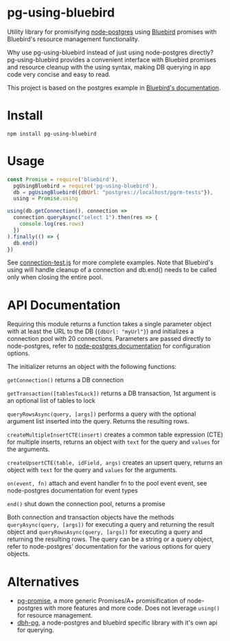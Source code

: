 # pg-using-bluebird

Utility library for promisifying
[node-postgres](https://github.com/brianc/node-postgres) using
[Bluebird](https://github.com/petkaantonov/bluebird/) promises with
Bluebird's resource management functionality.

Why use pg-using-bluebird instead of just using node-postgres directly? 
pg-using-bluebird provides a convenient interface with Bluebird promises and
resource cleanup with the using syntax, making DB querying in app code very concise
and easy to read.

This project is based on the postgres example in [Bluebird's documentation](https://github.com/petkaantonov/bluebird/blob/master/API.md#resource-management).

# Install

    npm install pg-using-bluebird

# Usage

```javascript
const Promise = require('bluebird'),
  pgUsingBluebird = require('pg-using-bluebird'),
  db = pgUsingBluebird({dbUrl: "postgres://localhost/pgrm-tests"}),
  using = Promise.using

using(db.getConnection(), connection =>
  connection.queryAsync("select 1").then(res => {
    console.log(res.rows)
  })
).finally(() => {
  db.end()
})
```

See [connection-test.js](test/connection-test.js) for more complete examples. Note
that Bluebird's using will handle cleanup of a connection and db.end() needs to be
called only when closing the entire pool.

# API Documentation

Requiring this module returns a function takes a single parameter
object with at least the URL to the DB (```{dbUrl: "myUrl"}```) and initializes a
connection pool with 20 connections. Parameters are passed directly to node-postgres,
refer to [node-postgres documentation](https://node-postgres.com/api/pool) for
configuration options.

The initializer returns an object with the following functions:

```getConnection()``` returns a DB connection

```getTransaction([tablesToLock])``` returns a DB transaction, 1st argument is an optional list of tables to lock

```queryRowsAsync(query, [args])``` performs a query with the optional argument list inserted into the query. Returns the resulting rows.

```createMultipleInsertCTE(insert)``` creates a common table expression (CTE) for multiple inserts, returns an object 
with ```text``` for the query and ```values``` for the arguments.

```createUpsertCTE(table, idField, args)``` creates an upsert query, returns an object 
with ```text``` for the query and ```values``` for the arguments.

```on(event, fn)``` attach and event handler fn to the pool event event, see node-postgres documentation for event types

```end()``` shut down the connection pool, returns a promise

Both connection and transaction objects have the methods ```queryAsync(query, [args])```
for executing a query and returning the result object and ```queryRowsAsync(query, [args])```
for executing a query and returning the resulting rows. The query can be a string
or a query object, refer to node-postgres' documentation for the various options
for query objects.

# Alternatives

* [pg-promise](https://www.npmjs.com/package/pg-promise), a more generic Promises/A+ promisification of node-postgres with more features and more code. Does not leverage `using()` for resource management.
* [dbh-pg](https://www.npmjs.com/package/dbh-pg), a node-postgres and bluebird specific library with it's own api for querying.
